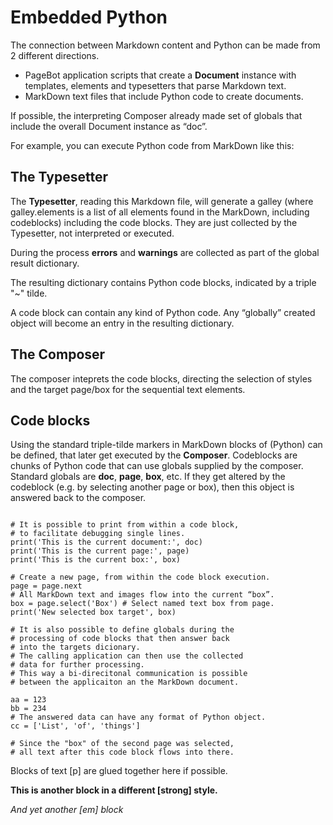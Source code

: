 
# Embedded Python
The connection between Markdown content and Python can be made from 2 different directions. 

* PageBot application scripts that create a **Document** instance with templates, elements and typesetters that parse Markdown text.
* MarkDown text files that include Python code to create documents.

If possible, the interpreting Composer already made set of globals that include the overall Document instance as “doc”.

For example, you can execute Python code from MarkDown like this:

## The Typesetter

The **Typesetter**, reading this Markdown file, will generate a galley (where galley.elements is a list of all elements found in the MarkDown, including codeblocks) including the code blocks. They are just collected by the Typesetter, not interpreted or executed.

During the process **errors** and **warnings** are collected as part of the global result dictionary.

The resulting dictionary contains Python code blocks, indicated by a triple "~" tilde.

A code block can contain any kind of Python code. Any “globally” created object will become an entry in the resulting dictionary.

## The Composer

The composer inteprets the code blocks, directing the selection of styles and the target page/box for the sequential text elements.

## Code blocks

Using the standard triple-tilde markers in MarkDown blocks of (Python) can be defined, that later get executed by the **Composer**. 
Codeblocks are chunks of Python code that can use globals supplied by the composer. Standard globals are **doc**, **page**, **box**, etc. If they get altered by the codeblock (e.g. by selecting another page or box), then this object is answered back to the composer.

~~~

# It is possible to print from within a code block, 
# to facilitate debugging single lines.
print('This is the current document:', doc)
print('This is the current page:', page)
print('This is the current box:', box)

# Create a new page, from within the code block execution.
page = page.next 
# All MarkDown text and images flow into the current “box”.
box = page.select('Box') # Select named text box from page.
print('New selected box target', box)

# It is also possible to define globals during the 
# processing of code blocks that then answer back 
# into the targets dicionary. 
# The calling application can then use the collected 
# data for further processing. 
# This way a bi-direcitonal communication is possible 
# between the applicaiton an the MarkDown document.

aa = 123
bb = 234
# The answered data can have any format of Python object.
cc = ['List', 'of', 'things']

# Since the "box" of the second page was selected,
# all text after this code block flows into there.
~~~

Blocks of text [p] are glued together here if possible. 

**This is another block in a different [strong] style.**

*And yet another [em] block*
